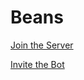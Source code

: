 # Beans

[Join the Server](https://discord.gg/8qyqaU3)

[Invite the Bot](https://discordapp.com/oauth2/authorize?client_id=726070891376803871&scope=bot&permissions=314368)
